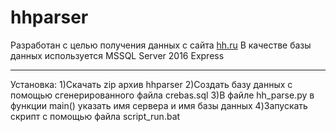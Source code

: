 # hhparser

Разработан с целью получения данных с сайта [hh.ru](http://hh.ru)
В качестве базы данных используется MSSQL Server 2016 Express

***
Установка:
1)Скачать zip архив hhparser
2)Создать базу данных с помощью сгенерированного файла crebas.sql
3)В файле hh_parse.py в функции main() указать имя сервера и имя базы данных
4)Запускать скрипт с помощью файла script_run.bat
